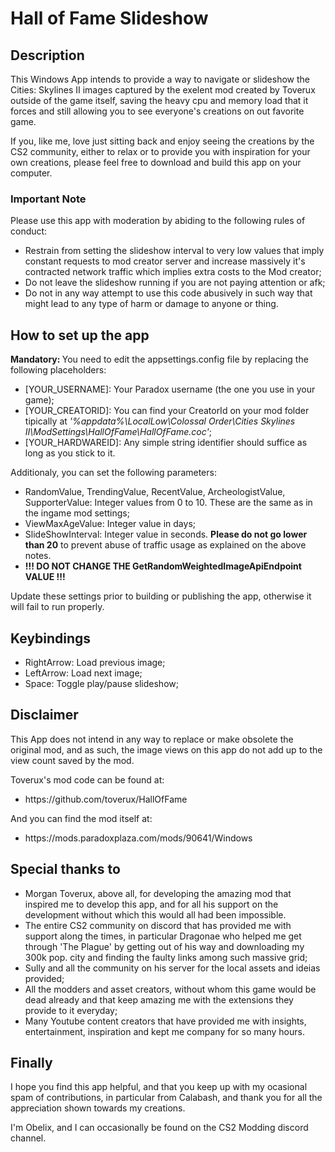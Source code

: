 <h1>Hall of Fame Slideshow</h1>
<h2>Description</h2>
<p>This Windows App intends to provide a way to navigate or slideshow the Cities: Skylines II images captured by the exelent mod created by Toverux outside of the game itself, saving the heavy cpu and memory load that it forces and still allowing you to see everyone's creations on out favorite game.</p>
<p>If you, like me, love just sitting back and enjoy seeing the creations by the CS2 community, either to relax or to provide you with inspiration for your own creations, please feel free to download and build this app on your computer.</p>
<h3>Important Note</h3>
<p>Please use this app with moderation by abiding to the following rules of conduct:
  <ul>
    <li>Restrain from setting the slideshow interval to very low values that imply constant requests to mod creator server and increase massively it's contracted network traffic which implies extra costs to the Mod creator;</li>
    <li>Do not leave the slideshow running if you are not paying attention or afk;</li>
    <li>Do not in any way attempt to use this code abusively in such way that might lead to any type of harm or damage to anyone or thing.</li>
  </ul>
</p>

<h2>How to set up the app</h2>
<p><strong>Mandatory: </strong>You need to edit the appsettings.config file by replacing the following placeholders:
  <ul>
    <li>[YOUR_USERNAME]: Your Paradox username (the one you use in your game);</li>
    <li>[YOUR_CREATORID]: You can find your CreatorId on your mod folder tipically at <em>'%appdata%\LocalLow\Colossal Order\Cities Skylines II\ModSettings\HallOfFame\HallOfFame.coc'</em>;</li>
    <li>[YOUR_HARDWAREID]: Any simple string identifier should suffice as long as you stick to it.</li>
  </ul>
</p>
<p>Additionaly, you can set the following parameters:
  <ul>
    <li>RandomValue, TrendingValue, RecentValue, ArcheologistValue, SupporterValue: Integer values from 0 to 10. These are the same as in the ingame mod settings;</li>
    <li>ViewMaxAgeValue: Integer value in days;</li>
    <li>SlideShowInterval: Integer value in seconds. <strong>Please do not go lower than 20</strong> to prevent abuse of traffic usage as explained on the above notes.</li>
    <li><strong>!!! DO NOT CHANGE THE GetRandomWeightedImageApiEndpoint VALUE !!!</strong></li>
  </ul> 
  Update these settings prior to building or publishing the app, otherwise it will fail to run properly.
</p>

<h2>Keybindings</h2>
<ul>
  <li>RightArrow: Load previous image;</li>
  <li>LeftArrow: Load next image;</li>
  <li>Space: Toggle play/pause slideshow;</li>
</ul>

<h2>Disclaimer</h2>
<p>This App does not intend in any way to replace or make obsolete the original mod, and as such, the image views on this app do not add up to the view count saved by the mod.</p>
<p>
  Toverux's mod code can be found at:
  <ul>
    <li>https://github.com/toverux/HallOfFame</li>
  </ul>
  
  And you can find the mod itself at:
  <ul>
    <li>https://mods.paradoxplaza.com/mods/90641/Windows</li>
  </ul>  
</p>

<h2>Special thanks to</h2>
<ul>
  <li>Morgan Toverux, above all, for developing the amazing mod that inspired me to develop this app, and for all his support on the development without which this would all had been impossible.</li>
  <li>The entire CS2 community on discord that has provided me with support along the times, in particular Dragonae who helped me get through 'The Plague' by getting out of his way and downloading my 300k pop. city and finding the faulty links among such massive grid;</li>
  <li>Sully and all the community on his server for the local assets and ideias provided;</li>
  <li>All the modders and asset creators, without whom this game would be dead already and that keep amazing me with the extensions they provide to it everyday;</li>
  <li>Many Youtube content creators that have provided me with insights, entertainment, inspiration and kept me company for so many hours.</li>
</ul>

<h2>Finally</h2>
<p>I hope you find this app helpful, and that you keep up with my ocasional spam of contributions, in particular from Calabash, and thank you for all the appreciation shown towards my creations.</p>
<p>I'm Obelix, and I can occasionally be found on the CS2 Modding discord channel.</p>

